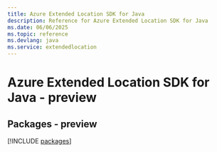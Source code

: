 ```yaml
---
title: Azure Extended Location SDK for Java
description: Reference for Azure Extended Location SDK for Java
ms.date: 06/06/2025
ms.topic: reference
ms.devlang: java
ms.service: extendedlocation
---
```

# Azure Extended Location SDK for Java - preview
## Packages - preview
[!INCLUDE [packages](extended-location-index.md)]